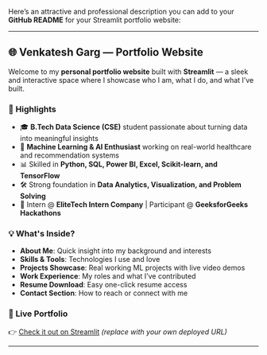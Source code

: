 Here’s an attractive and professional description you can add to your **GitHub README** for your Streamlit portfolio website:

---

## 🌐 Venkatesh Garg — Portfolio Website

Welcome to my **personal portfolio website** built with **Streamlit** — a sleek and interactive space where I showcase who I am, what I do, and what I’ve built.

### 🚀 Highlights

* 🎓 **B.Tech Data Science (CSE)** student passionate about turning data into meaningful insights
* 🧠 **Machine Learning & AI Enthusiast** working on real-world healthcare and recommendation systems
* 📊 Skilled in **Python, SQL, Power BI, Excel, Scikit-learn, and TensorFlow**
* 🛠️ Strong foundation in **Data Analytics, Visualization, and Problem Solving**
* 💼 Intern @ **EliteTech Intern Company** | Participant @ **GeeksforGeeks Hackathons**

### 💡 What's Inside?

* **About Me**: Quick insight into my background and interests
* **Skills & Tools**: Technologies I use and love
* **Projects Showcase**: Real working ML projects with live video demos
* **Work Experience**: My roles and what I’ve contributed
* **Resume Download**: Easy one-click resume access
* **Contact Section**: How to reach or connect with me

### 🔗 Live Portfolio

👉 [Check it out on Streamlit](https://portfolio-sagar.pages.dev/) *(replace with your own deployed URL)*

---

